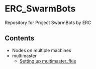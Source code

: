 # ERC_SwarmBots
Repository for Project SwarmBots by ERC
## Contents
- Nodes on multiple machines
- multimaster
  - [Setting up multimaster_fkie](/multimaster/SETUP.md)